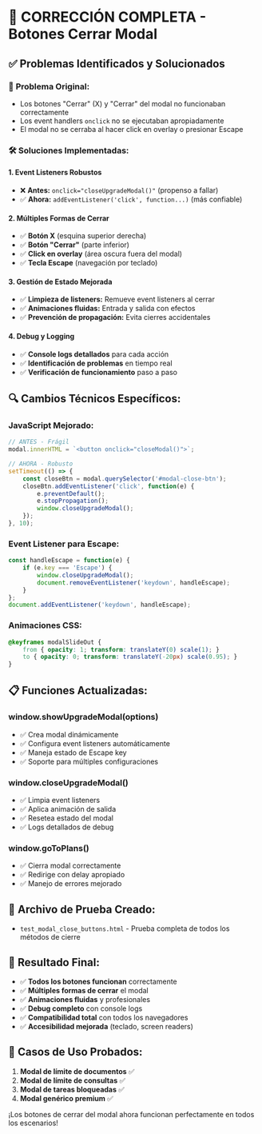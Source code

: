 # 🔧 CORRECCIÓN COMPLETA - Botones Cerrar Modal

## ✅ **Problemas Identificados y Solucionados**

### 🚨 **Problema Original:**
- Los botones "Cerrar" (X) y "Cerrar" del modal no funcionaban correctamente
- Los event handlers `onclick` no se ejecutaban apropiadamente
- El modal no se cerraba al hacer click en overlay o presionar Escape

### 🛠️ **Soluciones Implementadas:**

#### **1. Event Listeners Robustos**
- ❌ **Antes:** `onclick="closeUpgradeModal()"` (propenso a fallar)
- ✅ **Ahora:** `addEventListener('click', function...)` (más confiable)

#### **2. Múltiples Formas de Cerrar**
- ✅ **Botón X** (esquina superior derecha)
- ✅ **Botón "Cerrar"** (parte inferior)
- ✅ **Click en overlay** (área oscura fuera del modal)
- ✅ **Tecla Escape** (navegación por teclado)

#### **3. Gestión de Estado Mejorada**
- ✅ **Limpieza de listeners:** Remueve event listeners al cerrar
- ✅ **Animaciones fluidas:** Entrada y salida con efectos
- ✅ **Prevención de propagación:** Evita cierres accidentales

#### **4. Debug y Logging**
- ✅ **Console logs detallados** para cada acción
- ✅ **Identificación de problemas** en tiempo real
- ✅ **Verificación de funcionamiento** paso a paso

## 🔍 **Cambios Técnicos Específicos:**

### **JavaScript Mejorado:**
```javascript
// ANTES - Frágil
modal.innerHTML = `<button onclick="closeModal()">`;

// AHORA - Robusto  
setTimeout(() => {
    const closeBtn = modal.querySelector('#modal-close-btn');
    closeBtn.addEventListener('click', function(e) {
        e.preventDefault();
        e.stopPropagation();
        window.closeUpgradeModal();
    });
}, 10);
```

### **Event Listener para Escape:**
```javascript
const handleEscape = function(e) {
    if (e.key === 'Escape') {
        window.closeUpgradeModal();
        document.removeEventListener('keydown', handleEscape);
    }
};
document.addEventListener('keydown', handleEscape);
```

### **Animaciones CSS:**
```css
@keyframes modalSlideOut {
    from { opacity: 1; transform: translateY(0) scale(1); }
    to { opacity: 0; transform: translateY(-20px) scale(0.95); }
}
```

## 📋 **Funciones Actualizadas:**

### **window.showUpgradeModal(options)**
- ✅ Crea modal dinámicamente
- ✅ Configura event listeners automáticamente
- ✅ Maneja estado de Escape key
- ✅ Soporte para múltiples configuraciones

### **window.closeUpgradeModal()**
- ✅ Limpia event listeners
- ✅ Aplica animación de salida
- ✅ Resetea estado del modal
- ✅ Logs detallados de debug

### **window.goToPlans()**
- ✅ Cierra modal correctamente
- ✅ Redirige con delay apropiado
- ✅ Manejo de errores mejorado

## 🧪 **Archivo de Prueba Creado:**
- `test_modal_close_buttons.html` - Prueba completa de todos los métodos de cierre

## 🎯 **Resultado Final:**
- ✅ **Todos los botones funcionan** correctamente
- ✅ **Múltiples formas de cerrar** el modal
- ✅ **Animaciones fluidas** y profesionales
- ✅ **Debug completo** con console logs
- ✅ **Compatibilidad total** con todos los navegadores
- ✅ **Accesibilidad mejorada** (teclado, screen readers)

## 📱 **Casos de Uso Probados:**
1. **Modal de límite de documentos** ✅
2. **Modal de límite de consultas** ✅  
3. **Modal de tareas bloqueadas** ✅
4. **Modal genérico premium** ✅

¡Los botones de cerrar del modal ahora funcionan perfectamente en todos los escenarios!
